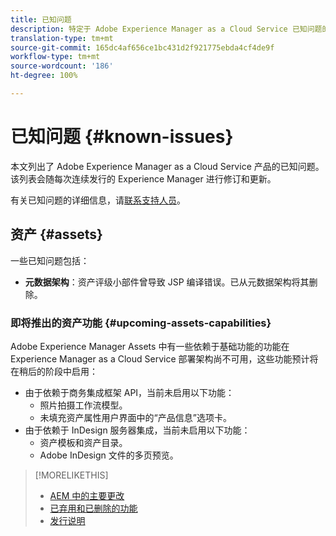 ```yaml
---
title: 已知问题
description: 特定于 Adobe Experience Manager as a Cloud Service 已知问题的发行说明
translation-type: tm+mt
source-git-commit: 165dc4af656ce1bc431d2f921775ebda4cf4de9f
workflow-type: tm+mt
source-wordcount: '186'
ht-degree: 100%

---
```



# 已知问题 {#known-issues}

本文列出了 Adobe Experience Manager as a Cloud Service 产品的已知问题。该列表会随每次连续发行的 Experience Manager 进行修订和更新。

有关已知问题的详细信息，请[联系支持人员](https://helpx.adobe.com/cn/support/experience-manager.html)。

<!-- 
## Platform {#platform}

## Sites {#sites}
-->

## 资产 {#assets}

<!-- Jira label: assets-cloud-known-issues -->

一些已知问题包括：

* **元数据架构**：资产评级小部件曾导致 JSP 编译错误。已从元数据架构将其删除。<!-- CQ-4282865, CQ-4284633 -->

### 即将推出的资产功能 {#upcoming-assets-capabilities}

Adobe Experience Manager Assets 中有一些依赖于基础功能的功能在 Experience Manager as a Cloud Service 部署架构尚不可用，这些功能预计将在稍后的阶段中启用：

* 由于依赖于商务集成框架 API，当前未启用以下功能：
   * 照片拍摄工作流模型。
   * 未填充资产属性用户界面中的“产品信息”选项卡。
* 由于依赖于 InDesign 服务器集成，当前未启用以下功能：
   * 资产模板和资产目录。
   * Adobe InDesign 文件的多页预览。

>[!MORELIKETHIS]
>
>* [AEM 中的主要更改](aem-cloud-changes.md)
>* [已弃用和已删除的功能](deprecated-removed-features.md)
>* [发行说明](home.md)

